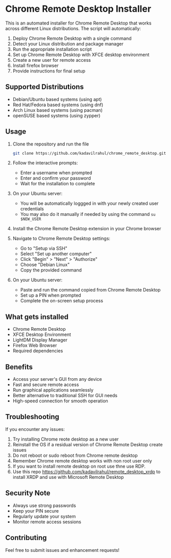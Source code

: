 # Chrome Remote Desktop Installer

This is an automated installer for Chrome Remote Desktop that works across different Linux distributions. The script will automatically:
1. Deploy Chrome Remote Desktop with a single command
2. Detect your Linux distribution and package manager
3. Run the appropriate installation script
4. Set up Chrome Remote Desktop with XFCE desktop environment
5. Create a new user for remote access
6. Install firefox browser
7. Provide instructions for final setup

## Supported Distributions

- Debian/Ubuntu based systems (using apt)
- Red Hat/Fedora based systems (using dnf)
- Arch Linux based systems (using pacman)
- openSUSE based systems (using zypper)

## Usage

1. Clone the repository and run the file 
   ```bash
   git clone https://github.com/kadavilrahul/chrome_remote_desktop.git && cd chrome_remote_desktop && bash main.sh
   ```
2. Follow the interactive prompts:
   - Enter a username when prompted
   - Enter and confirm your password
   - Wait for the installation to complete

3. On your Ubuntu server:
   - You will be automatically loggged in with your newly created user credentials
   - You may also do it manually if needed by using the command `su $NEW_USER`  
    
4. Install the Chrome Remote Desktop extension in your Chrome browser

5. Navigate to Chrome Remote Desktop settings:
   - Go to "Setup via SSH"
   - Select "Set up another computer"
   - Click "Begin" > "Next" > "Authorize"
   - Choose "Debian Linux"
   - Copy the provided command

6. On your Ubuntu server:
   - Paste and run the command copied from Chrome Remote Desktop
   - Set up a PIN when prompted
   - Complete the on-screen setup process

## What gets installed

- Chrome Remote Desktop
- XFCE Desktop Environment
- LightDM Display Manager
- Firefox Web Browser
- Required dependencies

## Benefits

- Access your server's GUI from any device
- Fast and secure remote access
- Run graphical applications seamlessly
- Better alternative to traditional SSH for GUI needs
- High-speed connection for smooth operation

## Troubleshooting

If you encounter any issues:
1. Try installing Chrome reote desktop as a new user
2. Reinstall the OS if a residual version of Chrome Remote Desktop create issues
3. Do not reboot or sudo reboot from Chrome remote desktop
4. Remember Chrome remote desktop works with non root user only
5. If you want to install remote desktop on root use thne use RDP.
6. Use this repo https://github.com/kadavilrahul/remote_desktop_xrdp to install XRDP and use with Microsoft Remote Desktop

## Security Note

- Always use strong passwords
- Keep your PIN secure
- Regularly update your system
- Monitor remote access sessions

## Contributing

Feel free to submit issues and enhancement requests!


